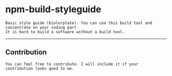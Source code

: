 # npm-build-styleguide

	Basic style guide (biolerplate). You can use this build tool and concentrate on your coding part. 
	It is hard to build a software without a build tool.
---------------------

## Contribution
	You can feel free to contribute. I will include it if your contribution looks good to me.
